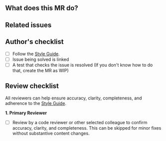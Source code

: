 ## What does this MR do?
<!-- Briefly describe what this MR is about. -->

## Related issues
<!-- Link related issues here. Insert the issue link or reference after the word "Closes" if merging this should automatically close it. -->

## Author's checklist
- [ ] Follow the [Style Guide](https://gitlab.com/Openki/Openki/wikis/Naming%20and%20Syntax%20Convention).
- [ ] Issue being solved is linked
- [ ] A test that checks the issue is resolved (If you don't know how to do that, create the MR as WIP)

## Review checklist
All reviewers can help ensure accuracy, clarity, completeness, and adherence to the [Style Guide](https://gitlab.com/Openki/Openki/wikis/Naming%20and%20Syntax%20Convention).

**1. Primary Reviewer**
- [ ] Review by a code reviewer or other selected colleague to confirm accuracy, clarity, and completeness. This can be skipped for minor fixes without substantive content changes.

